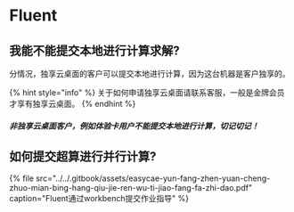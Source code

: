 # Fluent

## 我能不能提交本地进行计算求解?

分情况，独享云桌面的客户可以提交本地进行计算，因为这台机器是客户独享的。

{% hint style="info" %}
关于如何申请独享云桌面请联系客服，一般是金牌会员才享有独享云桌面。
{% endhint %}

#### _非独享云桌面客户，例如体验卡用户不能提交本地进行计算，切记切记！_

## 如何提交超算进行并行计算?

{% file src="../../.gitbook/assets/easycae-yun-fang-zhen-yuan-cheng-zhuo-mian-bing-hang-qiu-jie-ren-wu-ti-jiao-fang-fa-zhi-dao.pdf" caption="Fluent通过workbench提交作业指导" %}



